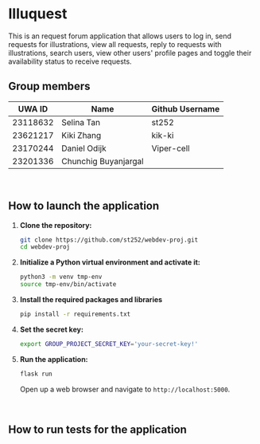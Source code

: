 # Illuquest
This is an request forum application that allows users to log in, send requests for illustrations, view all requests, reply to requests with illustrations, search users, view other users' profile pages and toggle their availability status to receive requests.
<br>

## Group members
| UWA ID   | Name                 | Github Username |
|----------|----------------------|-----------------|
| 23118632 | Selina Tan           | st252   |
| 23621217 | Kiki Zhang           | kik-ki  |
| 23170244 | Daniel Odijk         | Viper-cell |
| 23201336 | Chunchig Buyanjargal |   |

<br>

## How to launch the application

1. **Clone the repository:**

    ```bash
    git clone https://github.com/st252/webdev-proj.git
    cd webdev-proj
    ```

2. **Initialize a Python virtual environment and activate it:**

    ```bash
    python3 -m venv tmp-env
    source tmp-env/bin/activate
    ```

3. **Install the required packages and libraries**
    ```bash
    pip install -r requirements.txt
    ```

4. **Set the secret key:**
    ```bash
    export GROUP_PROJECT_SECRET_KEY='your-secret-key!'
    ```

5.  **Run the application:**

    ```bash
    flask run
    ```

    Open up a web browser and navigate to `http://localhost:5000`.

<br>

## How to run tests for the application
